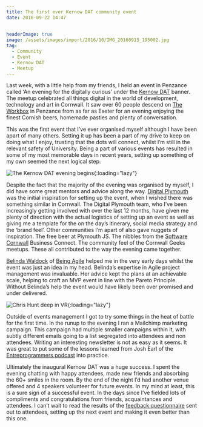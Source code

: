 ```yaml
---
title: The first ever Kernow DAT community event
date: 2016-09-22 14:47
  
 
headerImage: true
image: /assets/images/import/2016/10/IMG_20160915_195002.jpg
tag:
  - Community
  - Event
  - Kernow DAT
  - Meetup
---
```

<span style="font-weight: 400;">Last week, with a little help from my friends, I held an event in Penzance called ‘An evening for the digitally curious’ under the <a href="https://kernowdat.co.uk">Kernow DAT</a> banner. The meetup celebrated&nbsp;all things digital in the world of development, technology and art in Cornwall. It saw over 60 people descend on&nbsp;<a href="http://theworkbox.com/">The Workbox</a> in Penzance from as far as Exeter for an evening enjoying the finest Cornish beers, homemade pasties and plenty of conversation.</span>

<span style="font-weight: 400;">This was the first event that I’ve ever organised myself although I have been apart of many others. Setting it up has been a part of my drive to keep on doing what I enjoy, trusting that the dots will connect, whilst I’m still in the relevant safety of University. Being a part of various events has resulted in some of my most memorable days in recent years, setting up something of my own seemed the next logical step.</span>

![The Kernow DAT evening begins](/assets/images/import/2016/10/IMG_20160915_191713-1.jpg){:loading="lazy"}

<span style="font-weight: 400;">Despite the fact that the majority of the evening was organised by myself, I did have some great mentors and advice along the way. <a href="https://www.digitalplymouth.com/">Digital Plymouth</a> was the initial inspiration for setting up the event, when I wished there was something similar in Cornwall. The Digital Plymouth team, who I’ve been increasingly getting involved with over the last 12 months, have given me plenty of direction with the actual logistics of setting up an event as well as giving me a template for the on the day’s itinerary, social media strategy and the ‘brand feel’. Other communities I’m apart of also gave nuggets of inspiration. The free beer at Plymouth JS. The nibbles from the <a href="https://www.softwarecornwall.org/">Software Cornwall</a> Business Connect. The community feel of the Cornwall Geeks meetups. These all contributed to the way the evening came together.</span>

<span style="font-weight: 400;"><a href="https://twitter.com/belindawaldock">Belinda Waldock</a> of <a href="http://www.beingagile.co.uk/">Being Agile</a> helped me in the very early days whilst the event was just an idea in my head. Belinda’s expertise in Agile project management was invaluable. Her advice kept the plans at an achievable scale, helping to craft an MVP event in line with the Pareto Principle. Without Belinda’s help the event would have likely been over promised and under delivered.</span>

![Chris Hunt deep in VR](/assets/images/import/2016/10/DSCF1656.jpg){:loading="lazy"}

<span style="font-weight: 400;">Outside of events management I got to try some things in the heat of battle for the first time. In the runup to the evening I ran a Mailchimp marketing campaign. This campaign had multiple smaller campaigns within it, with subtly different emails going to a list segregated into attendees and non attendees. Writing an interesting newsletter is not as easy as it seems. It was great to put some of the lessons learned from Josh Earl of the <a href="http://entreprogrammers.com/">Entreprogrammers podcast</a> into practice.</span>

<span style="font-weight: 400;">Ultimately the inaugural Kernow DAT was a huge success. I spent the evening chatting with happy attendees, made new friends and absorbing the 60+ smiles in the room. By the end of the night I’d had another venue offered and 4 speakers volunteer for future events. In my mind at least, this is a sure sign of a successful event. In the days since I’ve fielded lots of compliments and congratulations from friends, acquaintances and attendees. I can’t wait to read the results of the <a href="https://tonyedwardspz.typeform.com/to/sHjlGk">feedback questionnaire</a> sent out to attendees, setting up the next event and making it even better than this one.</span>
